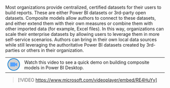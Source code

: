 Most organizations provide centralized, certified datasets for their users to build reports. These are either Power BI datasets or 3rd-party open datasets. Composite models allow authors to connect to these datasets, and either extend them with their own measures or combine them with other imported data (for example, Excel files). In this way, organizations can scale their enterprise datasets by allowing users to leverage them in more self-service scenarios. Authors can bring in their own local data sources while still leveraging the authoritative Power BI datasets created by 3rd-parties or others in their organization.

|||
| :--- | :--- |
| ![Icon indicating play video](../media/video-icon.png)| Watch this video to see a quick demo on building composite models in Power BI Desktop.|

>[!VIDEO https://www.microsoft.com/videoplayer/embed/RE4HuYy]


